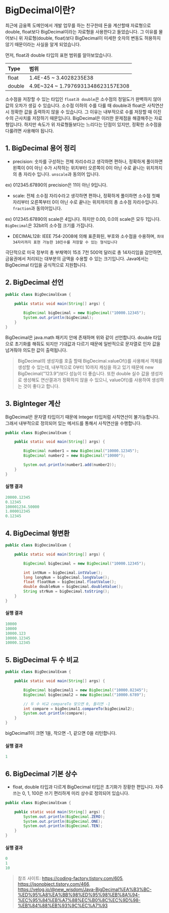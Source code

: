 # BigDecimal이란?

최근에 금융쪽 도메인에서 개발 업무를 하는 친구한테 돈을 계산할때 자료형으로 double, float보다 BigDecimal이라는 자료형을 사용한다고 들었습니다. 그 이유를 물어보니 위 자료형(double, float)보다 BigDecimal이 미세한 숫자의 변동도 허용하지 않기 때문이라는 사실을 알게 되었습니다.

먼저, float과 double 타입의 표현 범위를 알아보았습니다.

| Type | 범위 |
|:-----|:-----|
| float| 1.4E-45 ~ 3.4028235E38 |
| double | 4.9E~324 ~ 1.7976931348623157E308 | 

소수점을 저장할 수 있는 타입인 `float과 double`은 소수점의 정밀도가 완벽하지 않아 값의 오차가 생길 수 있습니다. 소수점 이하의 수를 다룰 때 double과 float은 사칙연산 시 정확한 값을 출력하지 않을 수 있습니다. 그 이유는 내부적으로 수를 저장할 때 이진수의 근사치를 저장하기 때문입니다. BigDecimal은 이러한 문제점을 해결해주는 자료형입니다. 하지만 속도가 위 자료형들보다는 느리다는 단점이 있지만, 정확한 소수점을 다룰려면 사용해야 됩니다.

## 1. BigDecimal 용어 정리

- precision: 숫자를 구성하는 전체 자리수라고 생각하면 편하나, 정확하게 풀이하면 왼쪽이 0이 아닌 수가 시작하는 위치부터 오른쪽이 0이 아닌 수로 끝나는 위치까지의 총 자리수 입니다. `unscale`과 동의어 입니다. 

ex) 012345.67890의 precision은 11이 아닌 9입니다.

- scale: 전체 소수점 자리수라고 생각하면 편하나, 정확하게 풀이하면 소수점 첫째 자리부터 오른쪽부터 0이 아닌 수로 끝나는 위치까지의 총 소수점 자리수입니다. `fraction`과 동의어입니다.

ex) 012345.67890의 scale은 4입니다. 하지만 0.00, 0.0의 scale은 모두 1입니다. `BigDecimal`은 32bit의 소수점 크기를 가집니다.

- DECIMAL128: IEEE 754-2008에 의해 표준화된, 부호와 소수점을 수용하며, `최대 34자리까지 표현 가능한 10진수를 저장할 수 있는 형식입니다`

극단적으로 미국 정부의 총 부채액이 15조 7천 500억 달러로 총 14자리임을 감안하면, 금융권에서 처리되는 대부분의 금액을 수용할 수 있는 크기입니다. Java에서는 BigDecimal 타입을 공식적으로 지원합니다.


## 2. BigDecimal 선언

```java
public class BigDecimalExam {
   
    public static void main(String[] args) {

        BigDecimal bigDecimal = new BigDecimal("10000.12345");
        System.out.println(bigDecimal);
    }
}
```

BigDecimal은 java.math 패키지 안에 존재하며 위와 같이 선언합니다. double 타입으로 초기화를 해줘도 되지만 기대값과 다르기 때문에 일반적으로 문자열로 인자 값을 넘겨줘야 의도한 값이 출력됩니다. 

> BigDecimal의 생성자를 호출 할때 BigDecimal.valueOf()를 사용해서 객체를 생성할 수 있는데, 내부적으로 0부터 10까지 캐싱을 하고 있기 때문에 new BigDecimal("123.9")보다 성능이 더 좋습니다. 또한 double 실수 값을 생성자로 생성해도 연산결과가 정확하지 않을 수 있으니, valueOf()를 사용하여 생성하는 것이 좋다고 합니다.

## 3. BigInteger 계산

BigDecimal은 문자열 타입이기 때문에 Integer 타입처럼 사칙연산이 불가능합니다. 그래서 내부적으로 정의되어 있는 메서드를 통해서 사칙연산을 수행합니다.

```java
public class BigDecimalExam {

    public static void main(String[] args) {

        BigDecimal number1 = new BigDecimal("10000.12345");
        BigDecimal number2 = new BigDecimal("10000");

        System.out.println(number1.add(number2));
    }
}
```

#### 실행 결과

```java
20000.12345
0.12345
100001234.50000
1.000012345
0.12345
```

## 4. BigDecimal 형변환

```java
public class BigDecimalExam {

    public static void main(String[] args) {

        BigDecimal bigDecimal = new BigDecimal("10000.12345");

        int intNum = bigDecimal.intValue();
        long longNum = bigDecimal.longValue();
        float floatNum = bigDecimal.floatValue();
        double doubleNum = bigDecimal.doubleValue();
        String strNum = bigDecimal.toString();
    }
}
```

#### 실행 결과

```java
10000
10000
10000.123
10000.12345
10000.12345
```

## 5. BigDecimal 두 수 비교

```java
public class BigDecimalExam {

    public static void main(String[] args) {

        BigDecimal bigDecimal1 = new BigDecimal("10000.82345");
        BigDecimal bigDecimal2 = new BigDecimal("10000.6789");

        // 두 수 비교 compareTo 맞으면 0, 틀리면 -1
        int compare = bigDecimal1.compareTo(bigDecimal2);
        System.out.println(compare);
    }
}
```
bigDecimal1이 크면 1을, 작으면 -1, 같으면 0을 리턴합니다.

#### 실행 결과
```java
1
```

## 6. BigDecimal 기본 상수

- float, double 타입과 다르게 BigDecimal 타입은 초기화가 장황한 편입니다. 자주 쓰는 0, 1, 100은 쓰기 편리하게 미리 상수로 정의되어 있습니다.

```java
public class BigDecimalExam {

    public static void main(String[] args) {
        System.out.println(BigDecimal.ZERO);
        System.out.println(BigDecimal.ONE);
        System.out.println(BigDecimal.TEN);
    }
}
````

#### 실행 결과

```java
0
1
10
```

> 참조 사이트: https://coding-factory.tistory.com/605, https://jsonobject.tistory.com/466, https://velog.io/@new_wisdom/Java-BigDecimal%EA%B3%BC-%ED%95%A8%EA%BB%98%ED%95%98%EB%8A%94-%EC%95%84%EB%A7%88%EC%B0%8C%EC%9D%98-%EB%84%88%EB%93%9C%EC%A7%93